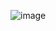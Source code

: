 ![image](https://github.com/Akashpandey1507/Marketing-Team-in-Food-beverage-with-PySpark/assets/124170332/8baf7f65-4f3f-44e3-9efe-a68815210479)

